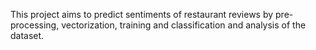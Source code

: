 This project aims to predict sentiments of restaurant reviews by pre-processing, vectorization, training and classification and analysis of the dataset.
